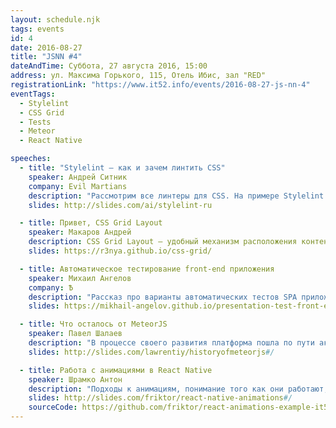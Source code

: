 ```yaml
---
layout: schedule.njk
tags: events
id: 4
date: 2016-08-27
title: "JSNN #4"
dateAndTime: Суббота, 27 августа 2016, 15:00
address: ул. Максима Горького, 115, Отель Ибис, зал "RED"
registrationLink: "https://www.it52.info/events/2016-08-27-js-nn-4"
eventTags:
  - Stylelint
  - CSS Grid
  - Tests
  - Meteor
  - React Native

speeches:
  - title: "Stylelint — как и зачем линтить CSS"
    speaker: Андрей Ситник
    company: Evil Martians
    description: "Рассмотрим все линтеры для CSS. На примере Stylelint и Stylefmt объясним, как правильно использовать линтер в организации коллектива."
    slides: http://slides.com/ai/stylelint-ru

  - title: Привет, CSS Grid Layout
    speaker: Макаров Андрей
    description: CSS Grid Layout – удобный механизм расположения контента по виртуальной сетке
    slides: https://r3nya.github.io/css-grid/

  - title: Автоматическое тестирование front-end приложения
    speaker: Михаил Ангелов
    company: Ѣ
    description: "Рассказ про варианты автоматических тестов SPA приложений Практические примеры unit, integration, end-2-end тестов"
    slides: https://mikhail-angelov.github.io/presentation-test-front-end/

  - title: Что осталось от MeteorJS
    speaker: Павел Шалаев
    description: "В процессе своего развития платформа пошла по пути активной интеграции, а не замыкания в себе. Посмотрим, пошло ли это ей на пользу. Удалось ли решить проблемы и требования, предъявляемые профессиональным сообществом."
    slides: http://slides.com/lawrentiy/historyofmeteorjs#/

  - title: Работа с анимациями в React Native
    speaker: Шрамко Антон
    description: "Подходы к анимациям, понимание того как они работают, дополнительные библиотеки по работе с анимациями"
    slides: http://slides.com/friktor/react-native-animations#/
    sourceCode: https://github.com/friktor/react-animations-example-it52-jsnn-4
---
```


<!-- И снова поговорим о фронтенде. На этот раз у нас в гостях будет [Андрей Ситник](http://sitnik.ru/), автор [Autoprefixer](https://github.com/postcss/autoprefixer) и [PostCSS](https://github.com/postcss/postcss) — библиотек, которые используют Google, Github, Facebook и другие почтенные компании.






Есть идеи или предложения? Хочешь что-то рассказать?
Пишите мне в [telegram](https://telegram.me/r3nya) или [почту](mailto:hello-jsnn@pm.me).

Приходите, будет интересно! -->
